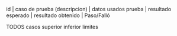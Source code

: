 

id | caso de prueba (descripcion) | datos usados prueba | resultado esperado | resultado obtenido | Paso/Falló


TODOS casos
superior
inferior
limites
